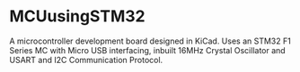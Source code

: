 # MCUusingSTM32
A microcontroller development board designed in KiCad. Uses an STM32 F1 Series MC with Micro USB interfacing, inbuilt 16MHz Crystal Oscillator and USART and I2C Communication Protocol.
